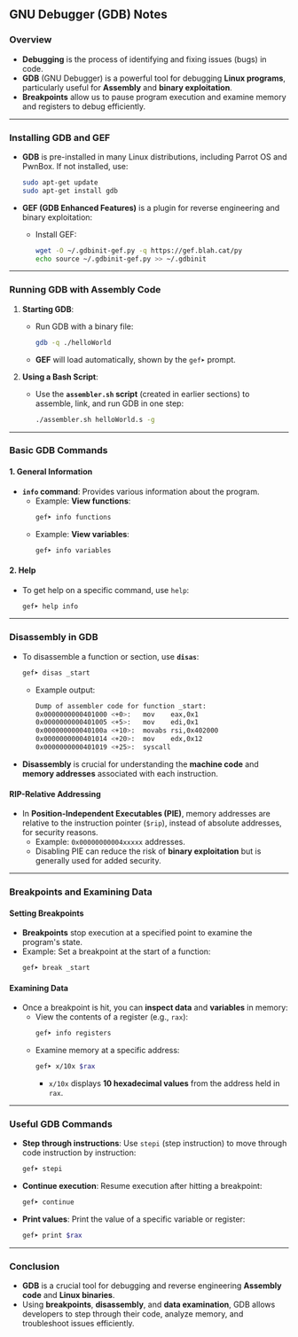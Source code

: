 ## GNU Debugger (GDB) Notes

### **Overview**
- **Debugging** is the process of identifying and fixing issues (bugs) in code.
- **GDB** (GNU Debugger) is a powerful tool for debugging **Linux programs**, particularly useful for **Assembly** and **binary exploitation**.
- **Breakpoints** allow us to pause program execution and examine memory and registers to debug efficiently.
  
---

### **Installing GDB and GEF**
- **GDB** is pre-installed in many Linux distributions, including Parrot OS and PwnBox. If not installed, use:
  ```bash
  sudo apt-get update
  sudo apt-get install gdb
  ```

- **GEF (GDB Enhanced Features)** is a plugin for reverse engineering and binary exploitation:
  - Install GEF:
    ```bash
    wget -O ~/.gdbinit-gef.py -q https://gef.blah.cat/py
    echo source ~/.gdbinit-gef.py >> ~/.gdbinit
    ```

---

### **Running GDB with Assembly Code**
1. **Starting GDB**:
   - Run GDB with a binary file:
     ```bash
     gdb -q ./helloWorld
     ```
   - **GEF** will load automatically, shown by the `gef➤` prompt.

2. **Using a Bash Script**:
   - Use the **`assembler.sh` script** (created in earlier sections) to assemble, link, and run GDB in one step:
     ```bash
     ./assembler.sh helloWorld.s -g
     ```

---

### **Basic GDB Commands**

#### **1. General Information**
- **`info` command**: Provides various information about the program.
  - Example: **View functions**:
    ```bash
    gef➤ info functions
    ```
  - Example: **View variables**:
    ```bash
    gef➤ info variables
    ```

#### **2. Help**
- To get help on a specific command, use `help`:
  ```bash
  gef➤ help info
  ```

---

### **Disassembly in GDB**
- To disassemble a function or section, use **`disas`**:
  ```bash
  gef➤ disas _start
  ```
  - Example output:
    ```bash
    Dump of assembler code for function _start:
    0x0000000000401000 <+0>:   mov    eax,0x1
    0x0000000000401005 <+5>:   mov    edi,0x1
    0x000000000040100a <+10>:  movabs rsi,0x402000
    0x0000000000401014 <+20>:  mov    edx,0x12
    0x0000000000401019 <+25>:  syscall
    ```

- **Disassembly** is crucial for understanding the **machine code** and **memory addresses** associated with each instruction.

#### **RIP-Relative Addressing**
- In **Position-Independent Executables (PIE)**, memory addresses are relative to the instruction pointer (`$rip`), instead of absolute addresses, for security reasons.
  - Example: `0x00000000004xxxxx` addresses.
  - Disabling PIE can reduce the risk of **binary exploitation** but is generally used for added security.

---

### **Breakpoints and Examining Data**

#### **Setting Breakpoints**
- **Breakpoints** stop execution at a specified point to examine the program's state.
- Example: Set a breakpoint at the start of a function:
  ```bash
  gef➤ break _start
  ```

#### **Examining Data**
- Once a breakpoint is hit, you can **inspect data** and **variables** in memory:
  - View the contents of a register (e.g., `rax`):
    ```bash
    gef➤ info registers
    ```
  - Examine memory at a specific address:
    ```bash
    gef➤ x/10x $rax
    ```
    - `x/10x` displays **10 hexadecimal values** from the address held in `rax`.

---

### **Useful GDB Commands**
- **Step through instructions**: Use `stepi` (step instruction) to move through code instruction by instruction:
  ```bash
  gef➤ stepi
  ```
- **Continue execution**: Resume execution after hitting a breakpoint:
  ```bash
  gef➤ continue
  ```
- **Print values**: Print the value of a specific variable or register:
  ```bash
  gef➤ print $rax
  ```

---

### **Conclusion**
- **GDB** is a crucial tool for debugging and reverse engineering **Assembly code** and **Linux binaries**.
- Using **breakpoints**, **disassembly**, and **data examination**, GDB allows developers to step through their code, analyze memory, and troubleshoot issues efficiently.